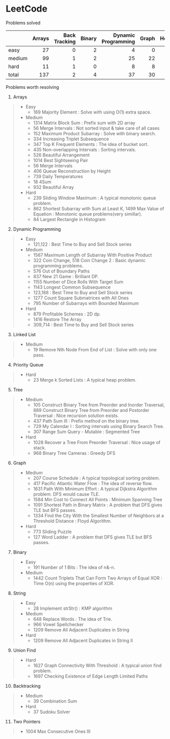 # LeetCode
Problems solved

|        |   Arrays |   Back Tracking |   Binary |   Dynamic Programming |   Graph |   Heap |   Linked List |   String |   Tree |   Two Pointers |   Union Find |   total |
|:-------|---------:|----------------:|---------:|----------------------:|--------:|-------:|--------------:|---------:|-------:|---------------:|-------------:|--------:|
| easy   |       27 |               0 |        2 |                     4 |       0 |      0 |             3 |       13 |     14 |              0 |            0 |      63 |
| medium |       99 |               1 |        2 |                    25 |      22 |      2 |             7 |       32 |     29 |              4 |            2 |     225 |
| hard   |       11 |               1 |        0 |                     8 |       8 |      1 |             1 |        1 |      4 |              1 |            3 |      39 |
| total  |      137 |               2 |        4 |                    37 |      30 |      3 |            11 |       46 |     47 |              5 |            5 |     327 |

Problems worth resolving 

1. Arrays
>* Easy
>    * 169 Majority Element : Solve with using O(1) extra space.
>* Medium
>    * 1314 Matrix Block Sum : Prefix sum with 2D array
>    * 56 Merge Intervals : Not sorted input & take care of all cases
>    * 152 Maximum Product Subarray : Solve with binary search. 
>    * 334 Increasing Triplet Subsequence
>    * 347 Top K Frequent Elements : The idea of bucket sort.
>    * 435 Non-overlapping Intervals : Sorting intervals. 
>    * 526 Beautiful Arrangement
>    * 1014 Best Sightseeing Pair
>    * 56 Merge Intervals
>    * 406 Queue Reconstruction by Height
>    * 739 Daily Temperatures
>    * 18 4Sum
>    * 932 Beautiful Array
>* Hard
>    * 239 Sliding Window Maximum : A typical monotonic queue problem. 
>    * 862 Shortest Subarray with Sum at Least K, 1499 Max Value of Equation : Monotonic queue problems(very simillar).
>    * 84 Largest Rectangle in Histogram
2. Dynamic Programming
>* Easy
>    * 121,122 : Best Time to Buy and Sell Stock series
>* Medium
>    * 1567 Maximum Length of Subarray With Positive Product
>    * 322 Coin Change, 518 Coin Change 2 : Basic dynamic programming problems. 
>    * 576 Out of Boundary Paths
>    * 837 New 21 Game : Brilliant DP. 
>    * 1155 Number of Dice Rolls With Target Sum
>    * 1143 Longest Common Subsequence
>    * 123,188 : Best Time to Buy and Sell Stock series
>    * 1277 Count Square Submatrices with All Ones
>    * 795 Number of Subarrays with Bounded Maximum
>* Hard
>    * 879 Profitable Schemes : 2D dp.
>    * 1416 Restore The Array
>    * 309,714 : Best Time to Buy and Sell Stock series
3. Linked List
>* Medium
>    * 19 Remove Nth Node From End of List : Solve with only one pass.
4. Priority Queue
>* Hard
>    * 23 Merge k Sorted Lists : A typical heap problem. 
5. Tree
>* Medium
>    * 105 Construct Binary Tree from Preorder and Inorder Traversal, 889 Construct Binary Tree from Preorder and Postorder Traversal : Nice recursion solution exists. 
>    * 437 Path Sum III : Prefix method on the binary tree. 
>    * 729 My Calendar I : Sorting intervals using Binary Search Tree.
>    * 307 Range Sum Query - Mutable : Segmented Tree
>* Hard
>    * 1028 Recover a Tree From Preorder Traversal : Nice usage of stack. 
>    * 968 Binary Tree Cameras : Greedy DFS
6. Graph
>* Medium
>    * 207 Course Schedule : A typical topological sorting problem. 
>    * 417 Pacific Atlantic Water Flow : The idea of reverse flow.
>    * 1631 Path With Minimum Effort : A typical Dijkstra Algorithm problem. DFS would cause TLE. 
>    * 1584 Min Cost to Connect All Points : Minimum Spanning Tree
>    * 1091 Shortest Path in Binary Matrix : A problem that DFS gives TLE but BFS passes.
>    * 1334 Find the City With the Smallest Number of Neighbors at a Threshold Distance : Floyd Algorithm. 
>* Hard
>    * 773 Sliding Puzzle
>    * 127 Word Ladder : A problem that DFS gives TLE but BFS passes.
7. Binary
>* Easy
>    * 191 Number of 1 Bits : The idea of n&-n.   
>* Medium
>    * 1442 Count Triplets That Can Form Two Arrays of Equal XOR : Time O(n) using the properties of XOR. 
8. String
>* Easy
>    * 28 Implement strStr() : KMP algorithm
>* Medium
>    * 648 Replace Words : The idea of Trie. 
>    * 966 Vowel Spellchecker
>    * 1209 Remove All Adjacent Duplicates in String 
>* Hard
>    * 1209 Remove All Adjacent Duplicates in String II
9. Union Find
>* Hard
>    * 1627 Graph Connectivity With Threshold : A typical union find problem. 
>    * 1697 Checking Existence of Edge Length Limited Paths
10. Backtracking
>* Medium
>    * 39 Combination Sum
>* Hard
>    * 37 Sudoku Solver
11. Two Pointers
>    * 1004 Max Consecutive Ones III